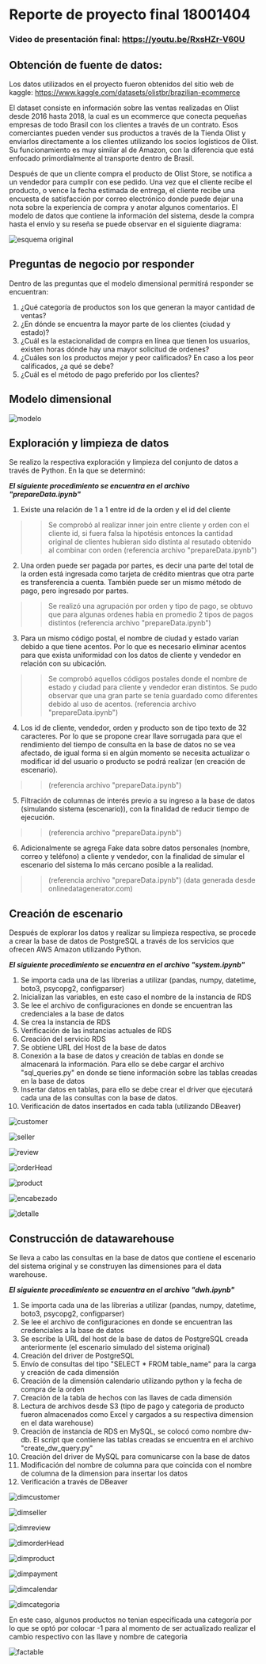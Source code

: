 # Reporte de proyecto final 18001404

### Video de presentación final: https://youtu.be/RxsHZr-V60U 

## Obtención de fuente de datos:
Los datos utilizados en el proyecto fueron obtenidos del sitio web de kaggle:
https://www.kaggle.com/datasets/olistbr/brazilian-ecommerce

El dataset consiste en información sobre las ventas realizadas en Olist desde 2016 hasta 2018, la cual es un ecommerce
que conecta pequeñas empresas de todo Brasil con los clientes a través de un contrato. Esos comerciantes pueden vender
sus productos a través de la Tienda Olist y enviarlos directamente a los clientes utilizando los socios logísticos de Olist. Su
funcionamiento es muy similar al de Amazon, con la diferencia que está enfocado primordialmente al transporte dentro
de Brasil.

Después de que un cliente compra el producto de Olist Store, se notifica a un vendedor para cumplir con ese pedido. Una
vez que el cliente recibe el producto, o vence la fecha estimada de entrega, el cliente recibe una encuesta de satisfacción
por correo electrónico donde puede dejar una nota sobre la experiencia de compra y anotar algunos comentarios.
El modelo de datos que contiene la información del sistema, desde la compra hasta el envío y su reseña se puede observar
en el siguiente diagrama:

![esquema original](/imagen/HRhd2Y0.png)

## Preguntas de negocio por responder
Dentro de las preguntas que el modelo dimensional permitirá responder se encuentran:
1. ¿Qué categoría de productos son los que generan la mayor cantidad de ventas?
2. ¿En dónde se encuentra la mayor parte de los clientes (ciudad y estado)?
3. ¿Cuál es la estacionalidad de compra en línea que tienen los usuarios, existen horas dónde hay una mayor
solicitud de ordenes?
4. ¿Cuáles son los productos mejor y peor calificados? En caso a los peor calificados, ¿a qué se debe?
5. ¿Cuál es el método de pago preferido por los clientes?

## Modelo dimensional
![modelo](/imagen/dimensional.png)

## Exploración y limpieza de datos
Se realizo la respectiva exploración y limpieza del conjunto de datos a través de Python. En la que se determinó:

***El siguiente procedimiento se encuentra en el archivo "prepareData.ipynb"***

1. Existe una relación de 1 a 1 entre id de la orden y el id del cliente
>> Se comprobó al realizar inner join entre cliente y orden con el cliente id, si fuera falsa la hipotésis entonces la cantidad original de clientes hubieran sido distinta al resutado obtenido al combinar con orden (referencia archivo "prepareData.ipynb")
2. Una orden puede ser pagada por partes, es decir una parte del total de la orden está ingresada como tarjeta de
crédito mientras que otra parte es transferencia a cuenta. También puede ser un mismo método de pago, pero
ingresado por partes.
>> Se realizó una agrupación por orden y tipo de pago, se obtuvo que para algunas ordenes habia en promedio 2 tipos de pagos distintos (referencia archivo "prepareData.ipynb")
3. Para un mismo código postal, el nombre de ciudad y estado varían debido a que tiene acentos. Por lo que es
necesario eliminar acentos para que exista uniformidad con los datos de cliente y vendedor en relación con su
ubicación.
>> Se comprobó aquellos códigos postales donde el nombre de estado y ciudad para cliente y vendedor eran distintos. Se pudo observar que una gran parte se tenía guardado como diferentes debido al uso de acentos. (referencia archivo "prepareData.ipynb")
4. Los id de cliente, vendedor, orden y producto son de tipo texto de 32 caracteres. Por lo que se propone crear
llave sorrugada para que el rendimiento del tiempo de consulta en la base de datos no se vea afectado, de igual
forma si en algún momento se necesita actualizar o modificar id del usuario o producto se podrá realizar (en
creación de escenario). 
>> (referencia archivo "prepareData.ipynb")
5. Filtración de columnas de interés previo a su ingreso a la base de datos (simulando sistema (escenario)), con la
finalidad de reducir tiempo de ejecución.
>> (referencia archivo "prepareData.ipynb")
6. Adicionalmente se agrega Fake data sobre datos personales (nombre, correo y teléfono) a cliente y vendedor,
con la finalidad de simular el escenario del sistema lo más cercano posible a la realidad. 
>> (referencia archivo "prepareData.ipynb") (data generada desde onlinedatagenerator.com)

## Creación de escenario
Después de explorar los datos y realizar su limpieza respectiva, se procede a crear la base de datos de PostgreSQL a
través de los servicios que ofrecen AWS Amazon utilizando Python.

***El siguiente procedimiento se encuentra en el archivo "system.ipynb"***

1. Se importa cada una de las librerias a utilizar (pandas, numpy, datetime, boto3, psycopg2, configparser)
2. Inicializan las variables, en este caso el nombre de la instancia de RDS
3. Se lee el archivo de configuraciones en donde se encuentran las credenciales a la base de datos
4. Se crea la instancia de RDS
5. Verificación de las instancias actuales de RDS
6. Creación del servicio RDS
7. Se obtiene URL del Host de la base de datos
8. Conexión a la base de datos y creación de tablas en donde se almacenará la información. Para ello se debe cargar el archivo "sql_queries.py" en donde se tiene información sobre las tablas creadas en la base de datos
9. Insertar datos en tablas, para ello se debe crear el driver que ejecutará cada una de las consultas con la base de datos.
10. Verificación de datos insertados en cada tabla (utilizando DBeaver)

![customer](/imagen/customerlimit.png)

![seller](/imagen/sellerLimit.png)

![review](/imagen/reviewlimit.png)

![orderHead](/imagen/orderheadlimit.png)

![product](/imagen/productlimit.png)

![encabezado](/imagen/encabezadolimit.png)

![detalle](/imagen/detallelimit5.png)


## Construcción de datawarehouse
Se lleva a cabo las consultas en la base de datos que contiene el escenario del sistema original y se construyen las
dimensiones para el data warehouse.

***El siguiente procedimiento se encuentra en el archivo "dwh.ipynb"***

1. Se importa cada una de las librerias a utilizar (pandas, numpy, datetime, boto3, psycopg2, configparser)
2. Se lee el archivo de configuraciones en donde se encuentran las credenciales a la base de datos
3. Se escribe la URL del host de la base de datos de PostgreSQL creada anteriormente (el escenario simulado del sistema original)
4. Creación del driver de PostgreSQL
5. Envío de consultas del tipo "SELECT * FROM table_name" para la carga y creación de cada dimensión
6. Creación de la dimensión calendario utilizando python y la fecha de compra de la orden
7. Creación de la tabla de hechos con las llaves de cada dimensión
8. Lectura de archivos desde S3 (tipo de pago y categoria de producto fueron almacenados como Excel y cargados a su respectiva dimension en el data warehouse)
9. Creación de instancia de RDS en MySQL, se colocó como nombre dw-db. El script que contiene las tablas creadas se encuentra en el archivo "create_dw_query.py"
10. Creación del driver de MySQL para comunicarse con la base de datos
11. Modificación del nombre de columna para que coincida con el nombre de columna de la dimension para insertar los datos
12. Verificación a través de DBeaver 

![dimcustomer](/imagen/dimcustomer.png)

![dimseller](/imagen/dimseller.png)

![dimreview](/imagen/dimreview.png)

![dimorderHead](/imagen/dimorder.png)

![dimproduct](/imagen/dimproductcate.png)

![dimpayment](/imagen/dimpaymenttype.png)

![dimcalendar](/imagen/dimcalendar.png)

![dimcategoria](/imagen/dimcategoria.png)

En este caso, algunos productos no tenian especificada una categoría por lo que se optó por colocar -1 para al momento de ser actualizado realizar el cambio respectivo con las llave y nombre de categoria 

![factable](/imagen/factable.png)


